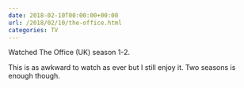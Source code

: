 ```yaml
---
date: 2018-02-10T00:00:00+00:00
url: /2018/02/10/the-office.html
categories: TV
---
```

Watched The Office (UK) season 1-2.

This is as awkward to watch as ever but I still enjoy it. Two seasons is enough though.


